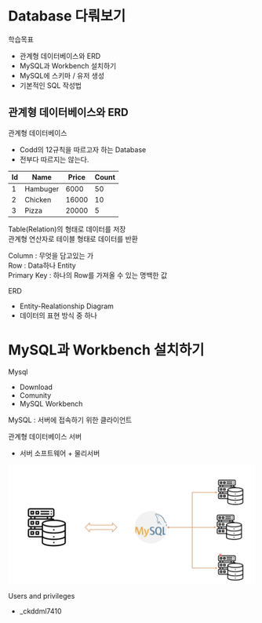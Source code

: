 # Database 다뤄보기

학습목표
- 관계형 데이터베이스와 ERD
- MySQL과 Workbench 설치하기
- MySQL에 스키마 / 유저 생성
- 기본적인 SQL 작성법

## 관계형 데이터베이스와 ERD

관계형 데이터베이스
- Codd의 12규칙을 따르고자 하는 Database
- 전부다 따르지는 않는다.

| Id  | Name     | Price | Count |
| --- | -------- | ----- | ----- |
| 1   | Hambuger | 6000  | 50    |
| 2   | Chicken  | 16000 | 10    |
| 3   | Pizza    | 20000 | 5 |

Table(Relation)의 형태로 데이터를 저장  
관계형 연산자로 테이블 형태로 데이터를 반환  

Column : 무엇을 담고있는 가  
Row : Data하나 Entity  
Primary Key : 하나의 Row를 가져올 수 있는 명백한 값

ERD  
- Entity-Realationship Diagram
- 데이터의 표현 방식 중 하나

# MySQL과 Workbench 설치하기

Mysql  
- Download
- Comunity
- MySQL Workbench


MySQL : 서버에 접속하기 위한 클라이언트  

관계형 데이터베이스 서버  
- 서버 소프트웨어 + 물리서버

![사진](../image/mysql.png)


Users and privileges
- _ckddml7410


